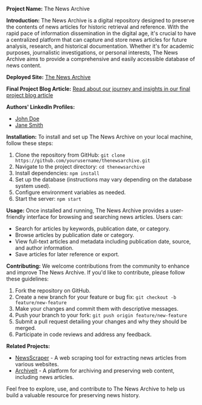 **Project Name:** The News Archive

**Introduction:**
The News Archive is a digital repository designed to preserve the contents of news articles for historic retrieval and reference. With the rapid pace of information dissemination in the digital age, it's crucial to have a centralized platform that can capture and store news articles for future analysis, research, and historical documentation. Whether it's for academic purposes, journalistic investigations, or personal interests, The News Archive aims to provide a comprehensive and easily accessible database of news content.

**Deployed Site:** [The News Archive](https://www.thenewsarchive.com)

**Final Project Blog Article:** [Read about our journey and insights in our final project blog article](link_to_final_project_blog_article)

**Authors' LinkedIn Profiles:**
- [John Doe](link_to_John_Doe_LinkedIn_profile)
- [Jane Smith](link_to_Jane_Smith_LinkedIn_profile)

**Installation:**
To install and set up The News Archive on your local machine, follow these steps:
1. Clone the repository from GitHub: `git clone https://github.com/yourusername/thenewsarchive.git`
2. Navigate to the project directory: `cd thenewsarchive`
3. Install dependencies: `npm install`
4. Set up the database (instructions may vary depending on the database system used).
5. Configure environment variables as needed.
6. Start the server: `npm start`

**Usage:**
Once installed and running, The News Archive provides a user-friendly interface for browsing and searching news articles. Users can:
- Search for articles by keywords, publication date, or category.
- Browse articles by publication date or category.
- View full-text articles and metadata including publication date, source, and author information.
- Save articles for later reference or export.

**Contributing:**
We welcome contributions from the community to enhance and improve The News Archive. If you'd like to contribute, please follow these guidelines:
1. Fork the repository on GitHub.
2. Create a new branch for your feature or bug fix: `git checkout -b feature/new-feature`
3. Make your changes and commit them with descriptive messages.
4. Push your branch to your fork: `git push origin feature/new-feature`
5. Submit a pull request detailing your changes and why they should be merged.
6. Participate in code reviews and address any feedback.

**Related Projects:**
- [NewsScraper](link_to_NewScraper_project) - A web scraping tool for extracting news articles from various websites.
- [ArchiveIt](link_to_ArchiveIt_project) - A platform for archiving and preserving web content, including news articles.

Feel free to explore, use, and contribute to The News Archive to help us build a valuable resource for preserving news history.
